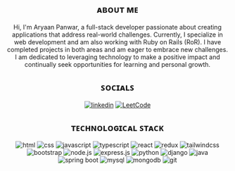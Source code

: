 <h2 align="center">ᴀʙᴏᴜᴛ ᴍᴇ</h2>
<p align="center">
  Hi, I'm Aryaan Panwar, a full-stack developer passionate about creating applications that address real-world challenges. Currently, I specialize in web development and am also working with Ruby on Rails (RoR). I have completed projects in both areas and am eager to embrace new challenges. I am dedicated to leveraging technology to make a positive impact and continually seek opportunities for learning and personal growth.
</p>

<h2 align="center">ꜱᴏᴄɪᴀʟꜱ</h2>
<p align="center"> 
  <a href="www.linkedin.com/in/aryaan-panwar-5668b8269" target="_blank"><img alt="linkedin" src="https://img.shields.io/badge/linkedin-%230077B5.svg?style=for-the-badge&logo=linkedin&logoColor=white" /></a>
  <a href="https://leetcode.com/u/mrunknown009/" target="_blank"><img alt="LeetCode" src="https://img.shields.io/badge/LeetCode-000000?style=for-the-badge&logo=LeetCode&logoColor=#d16c06" /></a>
</p>

<h2 align="center">ᴛᴇᴄʜɴᴏʟᴏɢɪᴄᴀʟ ꜱᴛᴀᴄᴋ</h2>
<p align="center">
  <img alt="html" src="https://img.shields.io/badge/html5-%23E34F26.svg?style=for-the-badge&logo=html5&logoColor=white" />
  <img alt="css" src="https://img.shields.io/badge/css3-%231572B6.svg?style=for-the-badge&logo=css3&logoColor=white" />
  <img alt="javascript" src="https://img.shields.io/badge/javascript-%23323330.svg?style=for-the-badge&logo=javascript&logoColor=%23F7DF1E" />
  <img alt="typescript" src="https://img.shields.io/badge/typescript-%23007ACC.svg?style=for-the-badge&logo=typescript&logoColor=white" />
  <img alt="react" src="https://img.shields.io/badge/react-%2320232a.svg?style=for-the-badge&logo=react&logoColor=%2361DAFB" />
  <img alt="redux" src="https://img.shields.io/badge/redux-%23593d88.svg?style=for-the-badge&logo=redux&logoColor=white" />
  <img alt="tailwindcss" src="https://img.shields.io/badge/tailwindcss-%2338B2AC.svg?style=for-the-badge&logo=tailwind-css&logoColor=white" />
  <img alt="bootstrap" src="https://img.shields.io/badge/bootstrap-%238511FA.svg?style=for-the-badge&logo=bootstrap&logoColor=white" />
  <img alt="node.js" src="https://img.shields.io/badge/node.js-6DA55F?style=for-the-badge&logo=node.js&logoColor=white" />
  <img alt="express.js" src="https://img.shields.io/badge/express.js-%23404d59.svg?style=for-the-badge&logo=express&logoColor=%2361DAFB" />
  <img alt="python" src="https://img.shields.io/badge/python-3670A0?style=for-the-badge&logo=python&logoColor=ffdd54" />
  <img alt="django" src="https://img.shields.io/badge/django-%23092E20.svg?style=for-the-badge&logo=django&logoColor=white" />
  <img alt="java" src="https://img.shields.io/badge/java-%23ED8B00.svg?style=for-the-badge&logo=openjdk&logoColor=white" />
  <img alt="spring boot" src="https://img.shields.io/badge/spring-%236DB33F.svg?style=for-the-badge&logo=spring&logoColor=white" />
  <img alt="mysql" src="https://img.shields.io/badge/mysql-4479A1.svg?style=for-the-badge&logo=mysql&logoColor=white" />
  <img alt="mongodb" src="https://img.shields.io/badge/MongoDB-%234ea94b.svg?style=for-the-badge&logo=mongodb&logoColor=white" />
  <img alt="git" src="https://img.shields.io/badge/git-%23F05033.svg?style=for-the-badge&logo=git&logoColor=white" />
</p>
